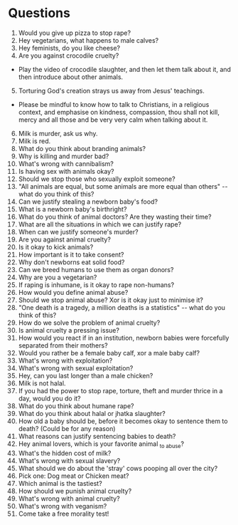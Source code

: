 # Questions

1. Would you give up pizza to stop rape?
2. Hey vegetarians, what happens to male calves?
3. Hey feminists, do you like cheese?
4. Are you against crocodile cruelty?
  + Play the video of crocodile slaughter, and then let them talk about it, and then introduce about other animals.
5. Torturing God's creation strays us away from Jesus' teachings.
  + Please be mindful to know how to talk to Christians, in a religious context, and emphasise on kindness, compassion, thou shall not kill, mercy and all those and be very very calm when talking about it.
6. Milk is murder, ask us why.
7. Milk is red.
8. What do you think about branding animals?
9. Why is killing and murder bad?
10. What's wrong with cannibalism?
11. Is having sex with animals okay?
12. Should we stop those who sexually exploit someone?
13. "All animals are equal, but some animals are more equal than others" -- what do you think of this?
14. Can we justify stealing a newborn baby's food?
15. What is a newborn baby's birthright?
16. What do you think of animal doctors?  Are they wasting their time?
17. What are all the situations in which we can justify rape?
18. When can we justify someone's murder?
19. Are you against animal cruelty?
20. Is it okay to kick animals?
21. How important is it to take consent?
22. Why don't newborns eat solid food?
23. Can we breed humans to use them as organ donors?
24. Why are you a vegetarian?
25. If raping is inhumane, is it okay to rape non-humans?
26. How would you define animal abuse?
27. Should we stop animal abuse?  Xor is it okay just to minimise it?
28. "One death is a tragedy, a million deaths is a statistics" -- what do you think of this?
29. How do we solve the problem of animal cruelty?
30. Is animal cruelty a pressing issue?
31. How would you react if in an institution, newborn babies were forcefully separated from their mothers?
32. Would you rather be a female baby calf, xor a male baby calf?
33. What's wrong with exploitation?
34. What's wrong with sexual exploitation?
35. Hey, can you last longer than a male chicken?
36. Milk is not halal.
37. If you had the power to stop rape, torture, theft and murder thrice in a day, would you do it?
38. What do you think about humane rape?
39. What do you think about halal or jhatka slaughter?
40. How old a baby should be, before it becomes okay to sentence them to death?  (Could be for any reason)
41. What reasons can justify sentencing babies to death?
42. Hey animal lovers, which is your favorite animal <sub>to abuse</sub>?
43. What's the hidden cost of milk?
44. What's wrong with sexual slavery?
45. What should we do about the 'stray' cows pooping all over the city?
46. Pick one: Dog meat or Chicken meat?
47. Which animal is the tastiest?
48. How should we punish animal cruelty?
49. What's wrong with animal cruelty?
50. What's wrong with veganism?
51. Come take a free morality test!
